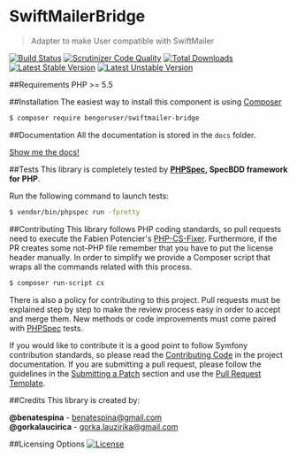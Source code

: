 # SwiftMailerBridge
> Adapter to make User compatible with SwiftMailer

[![Build Status](https://travis-ci.org/BenGorUser/SwiftMailerBridge.svg?branch=master)](https://travis-ci.org/BenGorUser/SwiftMailerBridge)
[![Scrutinizer Code Quality](https://scrutinizer-ci.com/g/BenGorUser/SwiftMailerBridge/badges/quality-score.png?b=master)](https://scrutinizer-ci.com/g/BenGorUser/SwiftMailerBridge/?branch=master)
[![Total Downloads](https://poser.pugx.org/bengoruser/swiftmailer-bridge/downloads)](https://packagist.org/packages/bengoruser/swiftmailer-bridge/)
[![Latest Stable Version](https://poser.pugx.org/bengoruser/swiftmailer-bridge//v/stable.svg)](https://packagist.org/packages/bengoruser/swiftmailer-bridge/)
[![Latest Unstable Version](https://poser.pugx.org/bengoruser/swiftmailer-bridge//v/unstable.svg)](https://packagist.org/packages/bengoruser/swiftmailer-bridge/)

##Requirements
PHP >= 5.5

##Installation
The easiest way to install this component is using [Composer][6]
```bash
$ composer require bengoruser/swiftmailer-bridge
```

##Documentation
All the documentation is stored in the `docs` folder.

[Show me the docs!](docs/index.md)

##Tests
This library is completely tested by **[PHPSpec][1], SpecBDD framework for PHP**.

Run the following command to launch tests:
```bash
$ vendor/bin/phpspec run -fpretty
```

##Contributing
This library follows PHP coding standards, so pull requests need to execute the Fabien Potencier's [PHP-CS-Fixer][5].
Furthermore, if the PR creates some not-PHP file remember that you have to put the license header manually. In order
to simplify we provide a Composer script that wraps all the commands related with this process.
```bash
$ composer run-script cs
```

There is also a policy for contributing to this project. Pull requests must be explained step by step to make the
review process easy in order to accept and merge them. New methods or code improvements must come paired with
[PHPSpec][1] tests.

If you would like to contribute it is a good point to follow Symfony contribution standards, so please read the
[Contributing Code][2] in the project documentation. If you are submitting a pull request, please follow the guidelines
in the [Submitting a Patch][3] section and use the [Pull Request Template][4].

##Credits
This library is created by:
>
**@benatespina** - [benatespina@gmail.com](mailto:benatespina@gmail.com)<br>
**@gorkalaucirica** - [gorka.lauzirika@gmail.com](mailto:gorka.lauzirika@gmail.com)

##Licensing Options
[![License](https://poser.pugx.org/bengoruser/swiftmailer-bridge//license.svg)](https://github.com/BenGorUser/SwiftMailerBridge/blob/master/LICENSE)

[1]: http://www.phpspec.net/
[2]: http://symfony.com/doc/current/contributing/code/index.html
[3]: http://symfony.com/doc/current/contributing/code/patches.html#check-list
[4]: http://symfony.com/doc/current/contributing/code/patches.html#make-a-pull-request
[5]: http://cs.sensiolabs.org/
[6]: http://getcomposer.org
